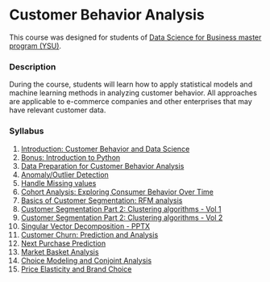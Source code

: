 # Customer Behavior Analysis

This course was designed for students of [Data Science for Business master program (YSU)](https://armdsforb.wordpress.com/).

### Description

During the course, students will learn how to apply statistical models and machine learning methods in analyzing customer behavior. All approaches are applicable to e-commerce companies and other enterprises that may have relevant customer data.


### Syllabus 

1. [Introduction: Customer Behavior and Data Science](https://github.com/Tigran-Karamyan/customer_behaviour/blob/master/Week_1_Introduction_Customer_Behavior.md)
2. [Bonus: Introduction to Python](https://github.com/Tigran-Karamyan/customer_behaviour/blob/master/Week_1.5_Intro_to_Python.ipynb)
3. [Data Preparation for Customer Behavior Analysis](https://github.com/Tigran-Karamyan/customer_behaviour/blob/master/Week_2_Data_Preparation_and_EDA.ipynb)
4. [Anomaly/Outlier Detection](https://github.com/Tigran-Karamyan/customer_behaviour/blob/master/Week_3_Outlier_Detection_and_NAs.ipynb)
5. [Handle Missing values](https://github.com/Tigran-Karamyan/customer_behaviour/blob/master/Week_4_Outlier_Detection_and_NAs_2.ipynb)
6. [Cohort Analysis: Exploring Consumer Behavior Over Time](https://github.com/Tigran-Karamyan/customer_behaviour/blob/master/Week_5_Cohort_Analysis.ipynb) 
7. [Basics of Customer Segmentation: RFM analysis](https://github.com/Tigran-Karamyan/customer_behaviour/blob/master/Week_6_Basics_of_Segmentation_RFM.ipynb)
8. [Customer Segmentation Part 2: Clustering algorithms - Vol 1](https://github.com/Tigran-Karamyan/customer_behaviour/blob/master/Week_7_Segmentation_with_Clustering.ipynb)
9. [Customer Segmentation Part 2: Clustering algorithms - Vol 2](https://github.com/Tigran-Karamyan/customer_behaviour/blob/master/Week_8_Clustering_with_PCA.ipynb)
10. [Singular Vector Decomposition - PPTX](https://github.com/Tigran-Karamyan/customer_behaviour/blob/master/Week_8_Singular_Vector_decomposition.pptm)
11. [Customer Churn: Prediction and Analysis]()
12. [Next Purchase Prediction]()
13. [Market Basket Analysis]() 
14. [Choice Modeling and Conjoint Analysis]()
15. [Price Elasticity and Brand Choice]()
